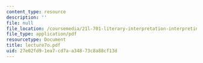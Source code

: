 ```yaml
---
content_type: resource
description: ''
file: null
file_location: /coursemedia/21l-701-literary-interpretation-interpreting-poetry-fall-2003/27e02fd91ea7cd7aa34873c8a88cf13d_lecture7o.pdf
file_type: application/pdf
resourcetype: Document
title: lecture7o.pdf
uid: 27e02fd9-1ea7-cd7a-a348-73c8a88cf13d
---
```

